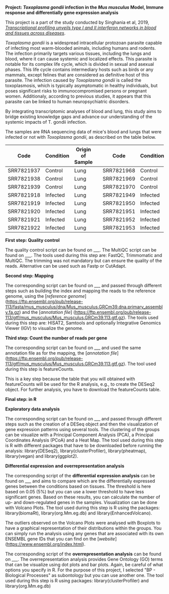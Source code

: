 **Project: _Toxoplasma gondii_ infection in the _Mus musculus_ Model, Immune response and differentially gene expression analysis**

This project is a part of the study conducted by Singhania et al, 2019, [*Transcriptional profiling unveils type I and II interferon networks in blood and tissues across diseases*](https://www.nature.com/articles/s41467-019-10601-6).

_Toxoplasma gondii_ is a widespread intracellular protozoan parasite capable of infecting most warm-blooded animals, including humans and rodents. The infection primarily targets various tissues, including the lungs and blood, where it can cause systemic and localized effects. This parasite is notable for its complex life cycle, which is divided in sexual and asexual phases. This life cycle contains intermediary hosts such as birds or any mammals, except felines that are considered as definitive host of this parasite. The infection caused by _Toxoplasma gondii_ is called the toxoplasmosis, which is typically asymptomatic in healthy individuals, but poses significant risks to immunocompromised persons or pregnant women. Additionaly, according to previous studies, it appears that this parasite can be linked to human neuropsychiatric disorders. 

By integrating transcriptomic analyses of blood and lung, this study aims to bridge existing knowledge gaps and advance our understanding of the systemic impacts of T. gondii infection.

The samples are RNA sequencing data of mice's blood and lungs that were infected or not with _Toxoplasma gondii_, as described on the table below.

| Code        | Condition | Origin of Sample |              | Code        | Condition | Origin of Sample |
|-------------|-----------|------------------|--------------|-------------|-----------|------------------|
| SRR7821937  | Control   | Lung             |              | SRR7821968  | Control   | Blood            |
| SRR7821938  | Control   | Lung             |              | SRR7821969  | Control   | Blood            |
| SRR7821939  | Control   | Lung             |              | SRR7821970  | Control   | Blood            |
| SRR7821918  | Infected  | Lung             |              | SRR7821949  | Infected  | Blood            |
| SRR7821919  | Infected  | Lung             |              | SRR7821950  | Infected  | Blood            |
| SRR7821920  | Infected  | Lung             |              | SRR7821951  | Infected  | Blood            |
| SRR7821921  | Infected  | Lung             |              | SRR7821952  | Infected  | Blood            |
| SRR7821922  | Infected  | Lung             |              | SRR7821953  | Infected  | Blood            |


**First step: Quality control**

The quality control script can be found on ___. The MultiQC script can be found on ___. 
The tools used during this step are: FastQC, Trimmomatic and MultiQC. The trimming was not mandatory but can ensure the quality of the reads. Alternative can be used such as Fastp or CutAdapt.

**Second step: Mapping**

The corresponding script can be found on ___ and passed through different steps such as building the index and mapping the reads to the reference genome, using the [*reference genome*] (https://ftp.ensembl.org/pub/release-113/fasta/mus_musculus/dna/Mus_musculus.GRCm39.dna.primary_assembly.fa.gz) and the [*annotation file*] (https://ftp.ensembl.org/pub/release-113/gtf/mus_musculus/Mus_musculus.GRCm39.113.gtf.gz).
The tools used during this step are: HISAT2, Samtools and optionally Integrative Genomics Viewer (IGV) to visualize the genome. 

**Third step: Count the number of reads per gene**

The corresponding script can be found on ___ and used the same annotation file as for the mapping, the [*annotation file*] (https://ftp.ensembl.org/pub/release-113/gtf/mus_musculus/Mus_musculus.GRCm39.113.gtf.gz).
The tool used during this step is featureCounts.

This is a key step because the table that you will obtained with featureCounts will be used for the R analysis, e.g., to create the DESeq2 object. For further analysis, you have to download the featureCounts table. 

**Final step: in R** 

**Exploratory data analysis** 

The corresponding script can be found on ___ and passed through different steps such as the creation of a DESeq object and then the visualization of gene expression patterns using several tools. The clustering of the groups can be visualize with a Principal Component Analysis (PCA), a Principal Coordinates Analysis (PCoA) and a Heat Map. 
The tool used during this step is R with different packages that have to be downloaded before running the analysis: library(DESeq2), library(clusterProfiler), library(pheatmap), library(vegan) and library(ggplot2). 

**Differential expression and overrepresentation analysis** 

The corresponding script of the **differential expression analysis** can be found on ___ and aims to compare which are the differentially expressed genes between the conditions based on tissues. The threshold is here based on 0.05 (5%) but you can use a lower threshold to have less significant genes. Based on these results, you can calculate the number of up- and down-regulated genes in the samples. Visualization can be done with Volcano Plots. 
The tool used during this step is R using the packages: library(biomaRt), library(org.Mm.eg.db) and library(EnhancedVolcano).

The outliers observed on the Volcano Plots were analysed with Boxplots to have a graphical representation of their distributions within the groups. You can simply run the analysis using any genes that are associated with its own ENSEMBL gene IDs that you can find on the [*website*] (https://www.ensembl.org/index.html).

The corresponding script of the **overrepresentation analysis** can be found on ___. The overrepresentation analysis provides Gene Ontology (GO) terms that can be visualize using dot plots and bar plots. Again, be careful of what options you specify in R. For the purpose of this project, I selected "BP - Biological Processes" as subontology but you can use another one. 
The tool used during this step is R using packages: library(clusterProfiler) and library(org.Mm.eg.db)




